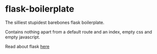 # flask-boilerplate
The silliest stupidest barebones flask boilerplate.

Contains nothing apart from a default route and an index, empty css and empty javascript. 

Read about flask [here](http://flask.pocoo.org/docs/1.0/quickstart/)
